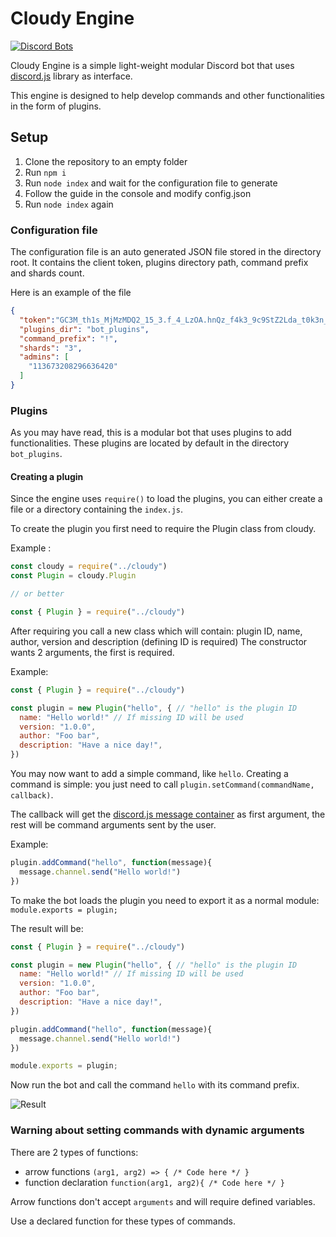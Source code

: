 # Cloudy Engine

[![Discord Bots](https://discordbots.org/api/widget/445923318541844482.svg)](https://discordbots.org/bot/445923318541844482)

Cloudy Engine is a simple light-weight modular Discord bot that uses [discord.js](https://discord.js.org/) library as interface.

This engine is designed to help develop commands and other functionalities in the form of plugins.

## Setup

1. Clone the repository to an empty folder
2. Run `npm i`
3. Run `node index` and wait for the configuration file to generate
4. Follow the guide in the console and modify config.json
5. Run `node index` again

### Configuration file

The configuration file is an auto generated JSON file stored in the directory root.
It contains the client token, plugins directory path, command prefix and shards count.

Here is an example of the file

```json
{
  "token":"GC3M_th1s_MjMzMDQ2_15_3.f_4_LzOA.hnQz_f4k3_9c9StZ2Lda_t0k3n_S5t4kE",
  "plugins_dir": "bot_plugins",
  "command_prefix": "!",
  "shards": "3",
  "admins": [
    "113673208296636420"
  ]
}
```

### Plugins

As you may have read, this is a modular bot that uses plugins to add functionalities. These plugins are located by default in the directory `bot_plugins`.

#### Creating a plugin

Since the engine uses `require()` to load the plugins, you can either create a file or a directory containing the `index.js`.

To create the plugin you first need to require the Plugin class from cloudy.

Example :

```javascript
const cloudy = require("../cloudy")
const Plugin = cloudy.Plugin

// or better

const { Plugin } = require("../cloudy")
```

After requiring you call a new class which will contain: plugin ID, name, author, version and description (defining ID is required)
The constructor wants 2 arguments, the first is required.

Example:

```javascript
const { Plugin } = require("../cloudy")

const plugin = new Plugin("hello", { // "hello" is the plugin ID
  name: "Hello world!" // If missing ID will be used
  version: "1.0.0",
  author: "Foo bar",
  description: "Have a nice day!",
})
```

You may now want to add a simple command, like `hello`.
Creating a command is simple: you just need to call `plugin.setCommand(commandName, callback)`.

The callback will get the [discord.js message container](https://discord.js.org/#/docs/main/stable/class/Message) as first argument, the rest will be command arguments sent by the user.

Example:

```javascript
plugin.addCommand("hello", function(message){
  message.channel.send("Hello world!")
})
```

To make the bot loads the plugin you need to export it as a normal module: `module.exports = plugin;`

The result will be:

```javascript
const { Plugin } = require("../cloudy")

const plugin = new Plugin("hello", { // "hello" is the plugin ID
  name: "Hello world!" // If missing ID will be used
  version: "1.0.0",
  author: "Foo bar",
  description: "Have a nice day!",
})

plugin.addCommand("hello", function(message){
  message.channel.send("Hello world!")
})

module.exports = plugin;
```

Now run the bot and call the command `hello` with its command prefix.

![Result](https://i.ale32bit.me/i1ea7.png)


### Warning about setting commands with dynamic arguments

There are 2 types of functions:
* arrow functions `(arg1, arg2) => { /* Code here */ }`
* function declaration `function(arg1, arg2){ /* Code here */ }`

Arrow functions don't accept `arguments` and will require defined variables.

Use a declared function for these types of commands.
